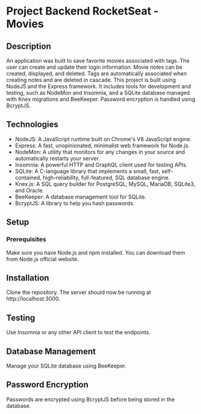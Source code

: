 # Project Backend RocketSeat - Movies
## Description
An application was built to save favorite movies associated with tags. The user can create and update their login information. Movie notes can be created, displayed, and deleted. Tags are automatically associated when creating notes and are deleted in cascade.
This project is built using NodeJS and the Express framework. It includes tools for development and testing, such as NodeMon and Insomnia, and a SQLite database managed with Knex migrations and BeeKeeper. 
Password encryption is handled using BcryptJS.

## Technologies
- NodeJS: A JavaScript runtime built on Chrome's V8 JavaScript engine.
- Express: A fast, unopinionated, minimalist web framework for Node.js.
- NodeMon: A utility that monitors for any changes in your source and automatically restarts your server.
- Insomnia: A powerful HTTP and GraphQL client used for testing APIs.
- SQLite: A C-language library that implements a small, fast, self-contained, high-reliability, full-featured, SQL database engine.
- Knex.js: A SQL query builder for PostgreSQL, MySQL, MariaDB, SQLite3, and Oracle.
- BeeKeeper: A database management tool for SQLite.
- BcryptJS: A library to help you hash passwords.
  
## Setup
### Prerequisites
Make sure you have Node.js and npm installed. You can download them from Node.js official website.

## Installation
Clone the repository.
The server should now be running at http://localhost:3000.

## Testing
Use Insomnia or any other API client to test the endpoints.

## Database Management
Manage your SQLite database using BeeKeeper.

## Password Encryption
Passwords are encrypted using BcryptJS before being stored in the database.
